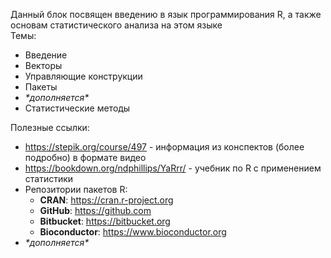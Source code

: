 Данный блок посвящен введению в язык программирования R, а также основам статистического анализа на этом языке  
Темы:
  - Введение
  - Векторы
  - Управляющие конструкции
  - Пакеты
  - *\*дополняется\**
  - Статистические методы
  
  
Полезные ссылки:
  - https://stepik.org/course/497 - информация из конспектов (более подробно) в формате видео
  - https://bookdown.org/ndphillips/YaRrr/ - учебник по R с применением статистики
  - Репозитории пакетов R:
    - **CRAN**: https://cran.r-project.org
    - **GitHub**: https://github.com
    - **Bitbucket**: https://bitbucket.org
    - **Bioconductor**: https://www.bioconductor.org
  - *\*дополняется\**
